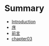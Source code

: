 # Summary

* [Introduction](README.md)
* [序](chapter01.md)
* [前言](chapter02.md)
* [chapter03](chapter03.md)

